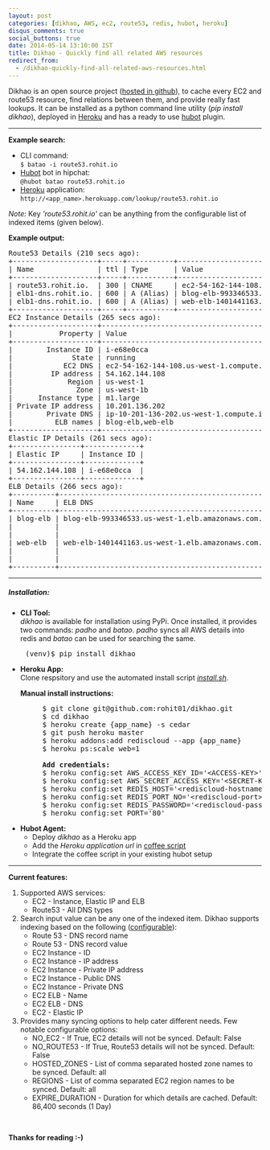 ```yaml
---
layout: post
categories: [dikhao, AWS, ec2, route53, redis, hubot, heroku]
disqus_comments: true
social_buttons: true
date: 2014-05-14 13:10:00 IST
title: Dikhao - Quickly find all related AWS resources
redirect_from:
  - /dikhao-quickly-find-all-related-aws-resources.html
---
```


Dikhao is an open source project ([hosted in github](https://github.com/rohit01/dikhao)), to cache every EC2 and route53 resource, find relations between them, and provide really fast lookups. It can be installed as a python command line utility (*pip install dikhao*), deployed in [Heroku](https://heroku.com/) and has a ready to use [hubot](https://hubot.github.com/) plugin.

---

**Example search:**

* CLI command:  
    ``$ batao -i route53.rohit.io``
* [Hubot](https://hubot.github.com/) bot in hipchat:  
    ``@hubot batao route53.rohit.io``
* [Heroku](https://heroku.com/) application:  
    ``http://<app_name>.herokuapp.com/lookup/route53.rohit.io``

*Note:* Key *'route53.rohit.io'* can be anything from the configurable list of indexed items (given below).

**Example output:**

<pre>
Route53 Details (210 secs ago):
+--------------------+-----+-----------+----------------------------------------------------+
| Name               | ttl | Type      | Value                                              |
+--------------------+-----+-----------+----------------------------------------------------+
| route53.rohit.io.  | 300 | CNAME     | ec2-54-162-144-108.us-west-1.compute.amazonaws.com |
| elb1-dns.rohit.io. | 600 | A (Alias) | blog-elb-993346533.us-west-1.elb.amazonaws.com.    |
| elb1-dns.rohit.io. | 600 | A (Alias) | web-elb-1401441163.us-west-1.elb.amazonaws.com.    |
+--------------------+-----+-----------+----------------------------------------------------+
EC2 Instance Details (265 secs ago):
+--------------------+----------------------------------------------------+
|           Property | Value                                              |
+--------------------+----------------------------------------------------+
|        Instance ID | i-e68e0cca                                         |
|              State | running                                            |
|            EC2 DNS | ec2-54-162-144-108.us-west-1.compute.amazonaws.com |
|         IP address | 54.162.144.108                                     |
|             Region | us-west-1                                          |
|               Zone | us-west-1b                                         |
|      Instance type | m1.large                                           |
| Private IP address | 10.201.136.202                                     |
|        Private DNS | ip-10-201-136-202.us-west-1.compute.internal       |
|          ELB names | blog-elb,web-elb                                   |
+--------------------+----------------------------------------------------+
Elastic IP Details (261 secs ago):
+----------------+-------------+
| Elastic IP     | Instance ID |
+----------------+-------------+
| 54.162.144.108 | i-e68e0cca  |
+----------------+-------------+
ELB Details (266 secs ago):
+----------+-------------------------------------------------+-------------+--------------+
| Name     | ELB DNS                                         | Instance ID | State        |
+----------+-------------------------------------------------+-------------+--------------+
| blog-elb | blog-elb-993346533.us-west-1.elb.amazonaws.com. | i-e68e0cca  | InService    |
|          |                                                 | i-e68kkbba  | InService    |
|          |                                                 | i-52641cad  | OutOfService |
| web-elb  | web-elb-1401441163.us-west-1.elb.amazonaws.com. | i-e68e0cca  | InService    |
|          |                                                 | i-e68kkbba  | InService    |
|          |                                                 | i-52641cad  | OutOfService |
+----------+-------------------------------------------------+-------------+--------------+
</pre>

---

##### **Installation:**

* **CLI Tool:**  
    *dikhao* is available for installation using PyPi. Once installed, it provides two commands: *padho* and *batao*. *padho* syncs all AWS details into redis and *batao* can be used for searching the same.

<pre>
    (venv)$ pip install dikhao
</pre>

* **Heroku App:**  
    Clone respsitory and use the automated install script *[install.sh](https://github.com/rohit01/dikhao/blob/master/install.sh)*.

    **Manual install instructions:**

<pre>
        $ git clone git@github.com:rohit01/dikhao.git
        $ cd dikhao
        $ heroku create {app_name} -s cedar
        $ git push heroku master
        $ heroku addons:add rediscloud --app {app_name}
        $ heroku ps:scale web=1

        <b>Add credentials:</b>
        $ heroku config:set AWS_ACCESS_KEY_ID='&lt;ACCESS-KEY&gt;'
        $ heroku config:set AWS_SECRET_ACCESS_KEY='&lt;SECRET-KEY&gt;'
        $ heroku config:set REDIS_HOST='&lt;rediscloud-hostname&gt;'
        $ heroku config:set REDIS_PORT_NO='&lt;rediscloud-port&gt;'
        $ heroku config:set REDIS_PASSWORD='&lt;rediscloud-password&gt;'
        $ heroku config:set PORT='80'
</pre>

* **Hubot Agent:**
    * Deploy *dikhao* as a Heroku app
    * Add the *Heroku application url* in [coffee script](https://github.com/rohit01/dikhao/blob/master/hubot/dikhao.coffee)
    * Integrate the coffee script in your existing hubot setup

---

**Current features:**

1. Supported AWS services:
    * EC2 - Instance, Elastic IP and ELB
    * Route53 - All DNS types
2. Search input value can be any one of the indexed item. Dikhao supports indexing based on the following ([configurable](https://github.com/rohit01/dikhao/blob/master/dikhao/sync.py#L16)):
    * Route 53 - DNS record name
    * Route 53 - DNS record value
    * EC2 Instance - ID
    * EC2 Instance - IP address
    * EC2 Instance - Private IP address
    * EC2 Instance - Public DNS
    * EC2 Instance - Private DNS
    * EC2 ELB - Name
    * EC2 ELB - DNS
    * EC2 - Elastic IP
3. Provides many syncing options to help cater different needs. Few notable configurable options:
    * NO_EC2 - If True, EC2 details will not be synced. Default: False
    * NO_ROUTE53 - If True, Route53 details will not be synced. Default: False
    * HOSTED_ZONES - List of comma separated hosted zone names to be synced. Default: all
    * REGIONS - List of comma separated EC2 region names to be synced. Default: all
    * EXPIRE_DURATION - Duration for which details are cached. Default: 86,400 seconds (1 Day)

<br />

**Thanks for reading :-)**
